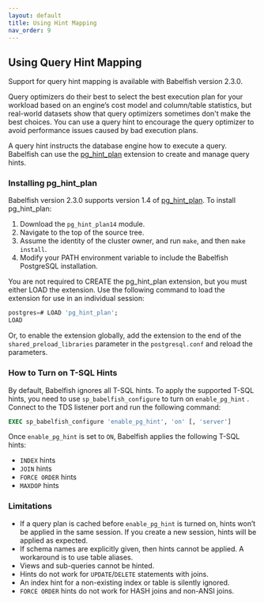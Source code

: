 ```yaml
---
layout: default
title: Using Hint Mapping
nav_order: 9
---
```


## Using Query Hint Mapping

Support for query hint mapping is available with Babelfish version 2.3.0. 

Query optimizers do their best to select the best execution plan for your workload based on an engine’s cost model and column/table statistics, but real-world datasets show that query optimizers sometimes don't make the best choices. You can use a query hint to encourage the query optimizer to avoid performance issues caused by bad execution plans.  

A query hint instructs the database engine how to execute a query. Babelfish can use the [pg_hint_plan](https://github.com/ossc-db/pg_hint_plan) extension to create and manage query hints.


### Installing pg_hint_plan

Babelfish version 2.3.0 supports version 1.4 of [pg_hint_plan](https://github.com/ossc-db/pg_hint_plan/releases/tag/REL14_1_4_0). To install pg_hint_plan:

1. Download the  `pg_hint_plan14` module. 
2. Navigate to the top of the source tree. 
3. Assume the identity of the cluster owner, and run `make`, and then `make install`. 
4. Modify your PATH environment variable to include the Babelfish PostgreSQL installation.

You are not required to CREATE the pg_hint_plan extension, but you must either LOAD the extension.  Use the following command to load the extension for use in an individual session:

```sql
postgres=# LOAD 'pg_hint_plan';
LOAD
```

Or, to enable the extension globally, add the extension to the end of the `shared_preload_libraries` parameter in the `postgresql.conf` and reload the parameters.


### How to Turn on T-SQL Hints 

By default, Babelfish ignores all T-SQL hints. To apply the supported T-SQL hints,  you need to use `sp_babelfish_configure` to turn on `enable_pg_hint` . Connect to the TDS listener port and run the following command:

```sql
EXEC sp_babelfish_configure 'enable_pg_hint', 'on' [, 'server'] 
```

Once `enable_pg_hint` is set to `ON`, Babelfish applies the following T-SQL hints:

* `INDEX` hints
* `JOIN` hints
* `FORCE ORDER` hints
* `MAXDOP` hints

### Limitations

- If a query plan is cached before `enable_pg_hint` is turned on, hints won’t be applied in the same session. If you create a new session, hints will be applied as expected.
- If schema names are explicitly given, then hints cannot be applied. A workaround is to use table aliases.
- Views and sub-queries cannot be hinted.
- Hints do not work for `UPDATE`/`DELETE` statements with joins.
- An index hint for a non-existing index or table is silently ignored.
- `FORCE ORDER` hints do not work for HASH joins and non-ANSI joins.

